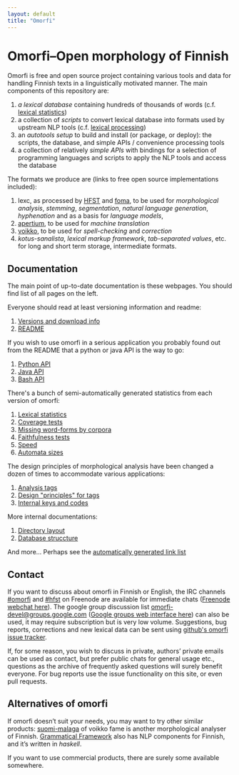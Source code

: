 ```yaml
---
layout: default
title: "Omorfi"
---
```


# Omorfi–Open morphology of Finnish

Omorfi is free and open source project containing various tools and data for
handling Finnish texts in a linguistically motivated manner. The main
components of this repository are:

1. _a lexical database_ containing hundreds of thousands of words (c.f.
   [lexical statistics](pages/Lexical-statistics))
2. a collection of _scripts_ to convert lexical database into formats used by
   upstream NLP tools (c.f. [lexical processing](pages/Database-processing))
3. an _autotools setup_ to build and install (or package, or deploy): the
   scripts, the database, and simple APIs / convenience processing tools
3. a collection of relatively _simple APIs_ with bindings for a selection of
   programming languages and scripts to apply the NLP tools and access the
   database

The formats we produce are (links to free open source implementations
included):

1. lexc, as processed by [HFST](//hfst.sf.net) and
   [foma](//code.google.com/p/foma), to be used for *morphological analysis*,
   *stemming*, *segmentation*, *natural language generation*, *hyphenation* and
   as a basis for *language models*,
2. [apertium](//sf.net/p/apertium), to be used for *machine translation*
3. [voikko](//voikko.puimula.org), to be used for *spell-checking* and
   *correction*
4. _kotus-sanalista_, _lexical markup framework_, _tab-separated values_, etc.
   for long and short term storage, intermediate formats.

## Documentation

The main point of up-to-date documentation is these webpages. You should find
list of all pages on the left.

Everyone should read at least versioning information and readme:

1. [Versions and download info](pages/Releases.html)
1. [README](https://github.com/flammie/omorfi#omorfiopen-morphology-of-finnish)

If you wish to use omorfi in a serious application you probably found out from
the README that a python or java API is the way to go:

1. [Python API](pages/Python-API.html)
1. [Java API](pages/Java-API.html)
1. [Bash API](pages/Bash-API.html)

There's a bunch of semi-automatically generated statistics from each version of
omorfi:

1. [Lexical statistics](pages/Lexical-statistics.html)
1. [Coverage tests](pages/Coverages.html)
1. [Missing word-forms by corpora](pages/CoveragesTop100Deltas.html)
1. [Faithfulness tests](pages/Faithfulness-tests.html)
1. [Speed](pages/Speed-tests.html)
1. [Automata sizes](pages/Automata-sizes.html)

The design principles of morphological analysis have been changed a dozen of
times to accommodate various applications:

1. [Analysis tags](pages/tag-formats.html)
1. [Design "principles" for tags](pages/Tagging-possibilities.html)
1. [Internal keys and codes](stuff.html)

More internal documentations:

1. [Directory layout](pages/Directory-layout.html)
1. [Database struccture](pages/Database-processing.html)

And more... Perhaps see the [automatically generated link list](#navigation)

## Contact

If you want to discuss about omorfi in Finnish or English, the IRC channels
[#omorfi](irc://Freenode/#omorfi) and [#hfst](irc://Freenode/#hfst) on Freenode
are available for immediate chats ([Freenode webchat
here](https://webchat.freenode.net/)). The google group discussion list
omorfi-devel@groups.google.com ([Google groups web interface
here](https://groups.google.com/forum/#!forum/omorfi-devel)) can also be used,
it may require subscription but is very low volume. Suggestions, bug reports,
corrections and new lexical data can be sent using [github's omorfi issue
tracker](//github.com/flammie/omorfi/issues).

If, for some reason, you wish to discuss in private, authors’ private emails can
be used as contact, but prefer public chats for general usage etc., questions as
the archive of frequently asked questions will surely benefit everyone. For bug
reports use the issue functionality on this site, or even pull requests.

## Alternatives of omorfi

If omorfi doesn’t suit your needs, you may want to try other similar products:
[suomi-malaga](http://voikko.puimula.org) of voikko fame is another
morphological analyser of Finnish. [Grammatical
Framework](http://www.grammaticalframework.org/) also has NLP components for
Finnish, and it’s written in _haskell_.

If you want to use commercial products, there are surely some available
somewhere.

<!-- vim: set ft=markdown -->

